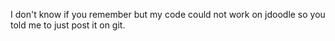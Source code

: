 I don't know if you remember but my code could not work on jdoodle so you told me to just post it on git.
